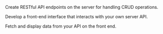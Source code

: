 Create RESTful API endpoints on the server for handling CRUD operations.

Develop a front-end interface that interacts with your own server API.
 
Fetch and display data from your API on the front end.
